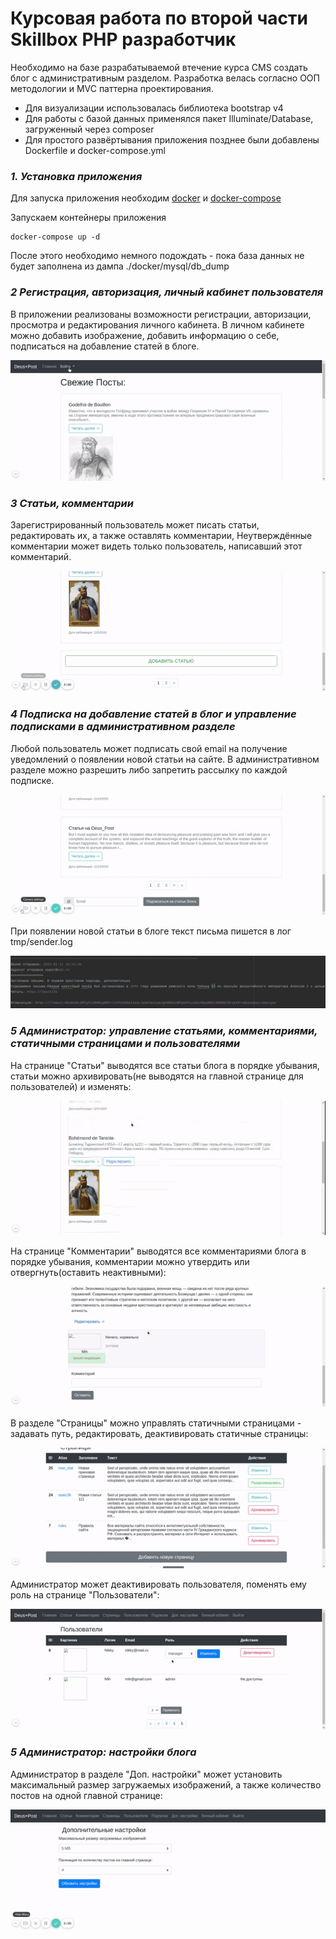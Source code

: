 # Курсовая работа по второй части Skillbox PHP разработчик
Необходимо на базе разрабатываемой втечение курса CMS создать блог с административным разделом. Разработка велась согласно ООП методологии и MVC паттерна проектирования.

- Для визуализации использовалась библиотека bootstrap v4
- Для работы с базой данных применялся пакет Illuminate/Database, загруженный через composer
- Для простого развёртывания приложения позднее были добавлены Dockerfile и docker-compose.yml

### _1. Установка приложения_

Для запуска приложения необходим <a href="https://docs.docker.com/engine/install/">docker</a> и <a href="https://docs.docker.com/compose/install/">docker-compose</a>

Запускаем контейнеры приложения
```
docker-compose up -d
```

После этого необходимо немного подождать - пока база данных не будет заполнена из дампа ./docker/mysql/db_dump

### _2 Регистрация, авторизация, личный кабинет пользователя_

В приложении реализованы возможности регистрации, авторизации, просмотра и редактирования личного кабинета. В личном кабинете можно добавить изображение, добавить информацию о себе, подписаться на добавление статей в блоге.

![Alt text](project/auth_lk.gif?raw=true "Регистрация, авторизация")

### _3 Статьи, комментарии_

Зарегистрированный пользователь может писать статьи, редактировать их, а также оставлять комментарии, Неутверждённые комментарии может видеть только пользователь, написавший этот комментарий.

![Alt text](project/posts_comments.gif?raw=true "Статьи и комментарии")

### _4 Подписка на добавление статей в блог и управление подписками в административном разделе_

Любой пользователь может подписать свой email на получение уведомлений о появлении новой статьи на сайте.
В административном разделе можно разрешить либо запретить рассылку по каждой подписке. 

![Alt text](project/subscribe.gif?raw=true "Подписки и управление")

При появлении новой статьи в блоге текст письма пишется в лог tmp/sender.log

![Alt text](project/sender_log.png?raw=true "Запись рассылок в лог")

### _5 Администратор: управление статьями, комментариями, статичными страницами и пользователями_

На странице "Статьи" выводятся все статьи блога в порядке убывания, статьи можно архивировать(не выводятся на главной странице для пользователей) и изменять:

![Alt text](project/admin_posts.gif?raw=true "Статьи в административном разделе")

На странице "Комментарии" выводятся все комментариями блога в порядке убывания, комментарии можно утвердить или отвергнуть(оставить неактивными):

![Alt text](project/admin_comments.gif?raw=true "Комментарии в административном разделе")

В разделе "Страницы" можно управлять статичными страницами - задавать путь, редактировать, деактивировать статичные страницы:

![Alt text](project/admin_static_pages.gif?raw=true "Статичные страницы в административном разделе")

Администратор может деактивировать пользователя, поменять ему роль на странице "Пользователи":

![Alt text](project/admin_users.gif?raw=true "Управление пользователями в административном разделе")

### _5 Администратор: настройки блога_

Администратор в разделе "Доп. настройки" может установить максимальный размер загружаемых изображений, а также количество постов на одной главной странице:

![Alt text](project/admin_settings.gif?raw=true "Доп настройки в административном разделе")
